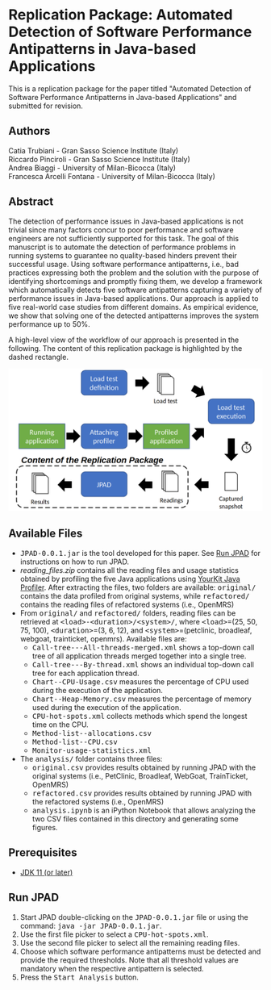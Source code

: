 # Replication Package: Automated Detection of Software Performance Antipatterns in Java-based Applications

This is a replication package for the paper titled "Automated Detection of Software Performance Antipatterns in Java-based Applications" and submitted for revision.



## Authors
Catia Trubiani - Gran Sasso Science Institute (Italy)<br/>Riccardo Pinciroli - Gran Sasso Science Institute (Italy)<br/>Andrea Biaggi - University of Milan-Bicocca (Italy)<br/>Francesca Arcelli Fontana - University of Milan-Bicocca (Italy)



## Abstract
The detection of performance issues in Java-based applications is not trivial since many factors concur to poor performance and software engineers are not sufficiently supported for this task.
The goal of this manuscript is to automate the detection of performance problems in running systems to guarantee no quality-based hinders prevent their successful usage.
Using software performance antipatterns, i.e., bad practices expressing both the problem and the solution with the purpose of identifying shortcomings and promptly fixing them, we develop a framework which automatically detects five software antipatterns capturing a variety of performance issues in Java-based applications.
Our approach is applied to five real-world case studies from different domains. As empirical evidence, we show that solving one of the detected antipatterns improves the system performance up to 50%.

A high-level view of the workflow of our approach is presented in the following. The content of this replication package is highlighted by the dashed rectangle.

![High-level workflow of our approach](https://github.com/rickypinci/jpad-replication/blob/main/resources/pad-workflow.png?raw=true)



## Available Files
- <tt>JPAD-0.0.1.jar</tt> is the tool developed for this paper. See [Run JPAD](#run-jpad) for instructions on how to run JPAD.
- *reading_files.zip* contains all the reading files and usage statistics obtained by profiling the five Java applications using [YourKit Java Profiler](https://www.yourkit.com/java/profiler/). After extracting the files, two folders are available: <tt>original/</tt> contains the data profiled from original systems, while <tt>refactored/</tt> contains the reading files of refactored systems (i.e., OpenMRS)
- From <tt>original/</tt> and <tt>refactored/</tt> folders, reading files can be retrieved at <tt>\<load\>-\<duration\>/\<system\>/</tt>, where <tt>\<load\></tt>=(25, 50, 75, 100), <tt>\<duration\></tt>=(3, 6, 12), and <tt>\<system\></tt>=(petclinic, broadleaf, webgoat, trainticket, openmrs). Available files are:
	- <tt>Call-tree---All-threads-merged.xml</tt> shows a top-down call tree of all application threads merged together into a single tree.
	- <tt>Call-tree---By-thread.xml</tt> shows an individual top-down call tree for each application thread.
	- <tt>Chart--CPU-Usage.csv</tt> measures the percentage of CPU used during the execution of the application.
	- <tt>Chart--Heap-Memory.csv</tt> measures the percentage of memory used during the execution of the application.
	- <tt>CPU-hot-spots.xml</tt> collects methods which spend the longest time on the CPU.
	- <tt>Method-list--allocations.csv</tt>
	- <tt>Method-list--CPU.csv</tt>
	- <tt>Monitor-usage-statistics.xml</tt>
- The <tt>analysis/</tt> folder contains three files:
	- <tt>original.csv</tt> provides results obtained by running JPAD with the original systems (i.e., PetClinic, Broadleaf, WebGoat, TrainTicket, OpenMRS)
	- <tt>refactored.csv</tt> provides results obtained by running JPAD with the refactored systems (i.e., OpenMRS)
	- <tt>analysis.ipynb</tt> is an iPython Notebook that allows analyzing the two CSV files contained in this directory and generating some figures.



## Prerequisites
- [JDK 11 (or later)](https://www.oracle.com/java/technologies/javase-jdk11-downloads.html)
<!--- [JavaFX SDK](https://gluonhq.com/products/javafx/)-->
<!--- To profile each system while running load tests, it is also necessary to download:-->
<!--	- [YourKit](https://www.yourkit.com/java/profiler/features/)-->
<!--	- [Locust](https://locust.io/)-->
<!--	- The five Java-based applications analyzed in the paper:-->
<!--		- [PetClinic](https://github.com/spring-projects/spring-petclinic)-->
<!--		- [Broadleaf](https://github.com/BroadleafCommerce/DemoSite)-->
<!--		- [WebGoat](https://github.com/WebGoat/WebGoat)-->
<!--		- [TrainTicket](https://github.com/FudanSELab/train-ticket)-->
<!--		- [OpenMRS](https://github.com/openmrs/openmrs-core)-->



## Run JPAD
1) Start JPAD double-clicking on the <tt>JPAD-0.0.1.jar</tt> file or using the command: <tt>java -jar JPAD-0.0.1.jar</tt>.
2) Use the first file picker to select a <tt>CPU-hot-spots.xml</tt>.
3) Use the second file picker to select all the remaining reading files.
4) Choose which software performance antipatterns must be detected and provide the required thresholds. Note that all threshold values are mandatory when the respective antipattern is selected.
5) Press the <tt>Start Analysis</tt> button.

